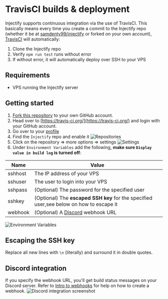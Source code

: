 # TravisCI builds & deployment
Injectify supports continuous integration via the use of TravisCI. This basically means every time you create a commit to the Injectify repo (whether it be at [samdenty99/injectify](https://github.com/samdenty99/injectify) or forked on your own account), [TravisCI](https://travis-ci.org/) will automatically:

1. Clone the Injectify repo
2. Verify `npm run test` runs without error
3. If without error, it will automatically deploy over SSH to your VPS

## Requirements
- VPS running the Injectify server

## Getting started
1. [Fork this repository](https://github.com/samdenty99/injectify/fork) to your own GitHub account.
2. Head over to [https://travis-ci.org/](https://travis-ci.org/) and login with your GitHub account.
3. Go over to your [profile](https://travis-ci.org/profile)
4. Find the `Injectify` repo and enable it
![Repositories](https://i.imgur.com/ezjQsGm.png)
5. Click on the repository => more options => settings
![Settings](https://i.imgur.com/aSN3dCn.png)
6. Under `Environment Variables` add the following, **make sure `Display value in build log` is turned off**:

| Name    | Value                                          |
| ------- | ---------------------------------------------- |
| sshhost | The IP address of your VPS                     |
| sshuser | The user to login into your VPS                |
| sshpass | (Optional) The password for the specified user |
| sshkey  | (Optional) The **escaped SSH key** for the specified user,see below on how to escape it  |
| webhook | (Optional) A [Discord](https://discordapp.com/) webhook URL  |

![Environment Variables](https://i.imgur.com/DgrUZtT.png)

## Escaping the SSH key
Replace all new lines with `\n` (literally) and surround it in double quotes.

## Discord integration
If you specify the webhook URL, you'll get build status messages on your Discord server. Refer to [Intro to webhooks](https://support.discordapp.com/hc/en-us/articles/228383668-Intro-to-Webhooks) for help on how to create a webhook.
![Discord integration screenshot](https://i.imgur.com/ZqFD0eY.png)